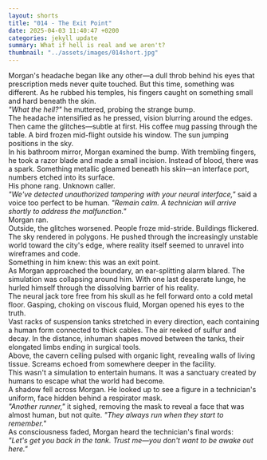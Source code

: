 ```yaml
---
layout: shorts
title: "014 - The Exit Point"
date: 2025-04-03 11:40:47 +0200
categories: jekyll update
summary: What if hell is real and we aren't?
thumbnail: "../assets/images/014short.jpg"
---
```


Morgan's headache began like any other—a dull throb behind his eyes that prescription meds never quite touched. But this time, something was different. As he rubbed his temples, his fingers caught on something small and hard beneath the skin.<br>
_"What the hell?"_ he muttered, probing the strange bump.<br>
The headache intensified as he pressed, vision blurring around the edges. Then came the glitches—subtle at first. His coffee mug passing through the table. A bird frozen mid-flight outside his window. The sun jumping positions in the sky.<br>
In his bathroom mirror, Morgan examined the bump. With trembling fingers, he took a razor blade and made a small incision. Instead of blood, there was a spark. Something metallic gleamed beneath his skin—an interface port, numbers etched into its surface.<br>
His phone rang. Unknown caller.<br>
_"We've detected unauthorized tampering with your neural interface,"_ said a voice too perfect to be human. _"Remain calm. A technician will arrive shortly to address the malfunction."_<br>
Morgan ran.<br>
Outside, the glitches worsened. People froze mid-stride. Buildings flickered. The sky rendered in polygons. He pushed through the increasingly unstable world toward the city's edge, where reality itself seemed to unravel into wireframes and code.<br>
Something in him knew: this was an exit point.<br>
As Morgan approached the boundary, an ear-splitting alarm blared. The simulation was collapsing around him. With one last desperate lunge, he hurled himself through the dissolving barrier of his reality.<br>
The neural jack tore free from his skull as he fell forward onto a cold metal floor. Gasping, choking on viscous fluid, Morgan opened his eyes to the truth.<br>
Vast racks of suspension tanks stretched in every direction, each containing a human form connected to thick cables. The air reeked of sulfur and decay. In the distance, inhuman shapes moved between the tanks, their elongated limbs ending in surgical tools.<br>
Above, the cavern ceiling pulsed with organic light, revealing walls of living tissue. Screams echoed from somewhere deeper in the facility.<br>
This wasn't a simulation to entertain humans. It was a sanctuary created by humans to escape what the world had become.<br>
A shadow fell across Morgan. He looked up to see a figure in a technician's uniform, face hidden behind a respirator mask.<br>
_"Another runner,"_ it sighed, removing the mask to reveal a face that was almost human, but not quite. _"They always run when they start to remember."_<br>
As consciousness faded, Morgan heard the technician's final words:<br>
_"Let's get you back in the tank. Trust me—you don't want to be awake out here."_
